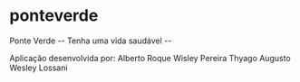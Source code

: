 # ponteverde
Ponte Verde 
-- Tenha uma vida saudável -- 

Aplicação desenvolvida por:
Alberto Roque
Wisley Pereira
Thyago Augusto
Wesley Lossani


